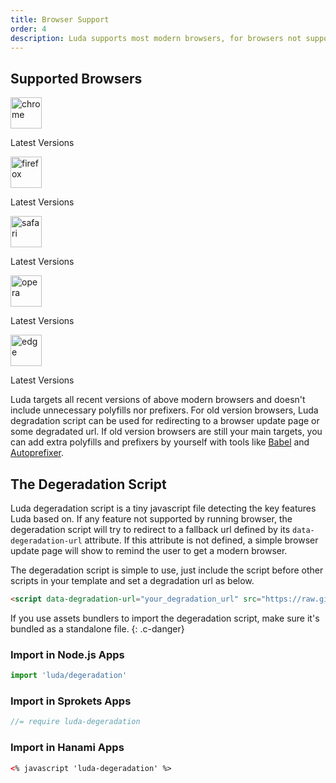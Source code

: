 ```yaml
---
title: Browser Support
order: 4
description: Luda supports most modern browsers, for browsers not supported, you can use Luda degeradation script as a fallback.
---
```



## Supported Browsers

<div class="dis-flex fw-wrap mt-small">
  <div class="mr-small ta-center">
    <img width="50" height="50" src="{{ '/assets/img/chrome.svg' | relative_url }}" alt="chrome">
    <p class="p6">Latest Versions</p>
  </div>
  <div class="mr-small ta-center">
    <img width="50" height="50" src="{{ '/assets/img/firefox.svg' | relative_url }}" alt="firefox">
    <p class="p6">Latest Versions</p>
  </div>
  <div class="mr-small ta-center">
    <img width="50" height="50" src="{{ '/assets/img/safari.svg' | relative_url }}" alt="safari">
    <p class="p6">Latest Versions</p>
  </div>
  <div class="mr-small ta-center">
    <img width="50" height="50" src="{{ '/assets/img/opera.svg' | relative_url }}" alt="opera">
    <p class="p6">Latest Versions</p>
  </div>
  <div class="mr-small ta-center">
    <img width="50" height="50" src="{{ '/assets/img/edge.svg' | relative_url }}" alt="edge">
    <p class="p6">Latest Versions</p>
  </div>
</div>

Luda targets all recent versions of above modern browsers and doesn't include unnecessary polyfills nor prefixers. For old version browsers, Luda degradation script can be used for redirecting to a browser update page or some degradated url. If old version browsers are still your main targets, you can add extra polyfills and prefixers by yourself with tools like [Babel]() and [Autoprefixer]().


## The Degeradation Script
Luda degeradation script is a tiny javascript file detecting the key features Luda based on. If any feature not supported by running browser, the degeradation script will try to redirect to a fallback url defined by its `data-degeradation-url` attribute. If this attribute is not defined, a simple browser update page will show to remind the user
to get a modern browser.

The degeradation script is simple to use, just include the script before other scripts in your template and set a degradation url as below.

``` html
<script data-degradation-url="your_degradation_url" src="https://raw.githubusercontent.com/oatw/luda/v{{site.release_version}}/dist/js/luda-degradation.min.js"></script>
```

If you use assets bundlers to import the degeradation script, make sure it's bundled as a standalone file.
{: .c-danger}

### Import in Node.js Apps

``` javascript
import 'luda/degeradation'
```

### Import in Sprokets Apps

``` javascript
//= require luda-degeradation
```

### Import in Hanami Apps

<!-- htmllint attr-name-style="false" -->
<!-- htmllint tag-close="false" -->
``` html
<% javascript 'luda-degeradation' %>
```
<!-- htmllint attr-name-style="true" -->
<!-- htmllint tag-close="true" -->